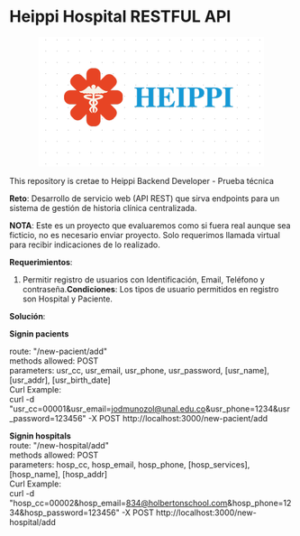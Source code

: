 # Heippi Hospital RESTFUL API
<p align="center"> <img src="Logo_Heippi_Hospital.png"/> </p>
This repository is cretae to Heippi Backend Developer - Prueba técnica

**Reto**: Desarrollo de servicio web (API REST) que sirva endpoints para un sistema de gestión de
historia clínica centralizada.

**NOTA**: Este es un proyecto que evaluaremos como si fuera real aunque sea ficticio, no es necesario
enviar proyecto. Solo requerimos llamada virtual para recibir indicaciones de lo realizado.

**Requerimientos**:

1. Permitir registro de usuarios con Identificación, Email, Teléfono y
contraseña.**Condiciones**: Los tipos de usuario permitidos en registro son Hospital y Paciente.

**Solución**:

**Signin pacients**  

route: "/new-pacient/add"  
methods allowed: POST  
parameters: usr_cc, usr_email, usr_phone, usr_password, [usr_name], [usr_addr], [usr_birth_date]  
Curl Example:  
curl -d "usr_cc=00001&usr_email=jodmunozol@unal.edu.co&usr_phone=1234&usr_password=123456" -X POST http://localhost:3000/new-pacient/add  

**Signin hospitals**  
route: "/new-hospital/add"  
methods allowed: POST  
parameters: hosp_cc, hosp_email, hosp_phone, [hosp_services], [hosp_name], [hosp_addr]  
Curl Example:  
curl -d "hosp_cc=00002&hosp_email=834@holbertonschool.com&hosp_phone=1234&hosp_password=123456" -X POST http://localhost:3000/new-hospital/add  
